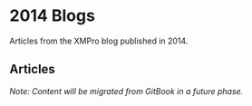 # 2014 Blogs

Articles from the XMPro blog published in 2014.

## Articles

*Note: Content will be migrated from GitBook in a future phase.*

